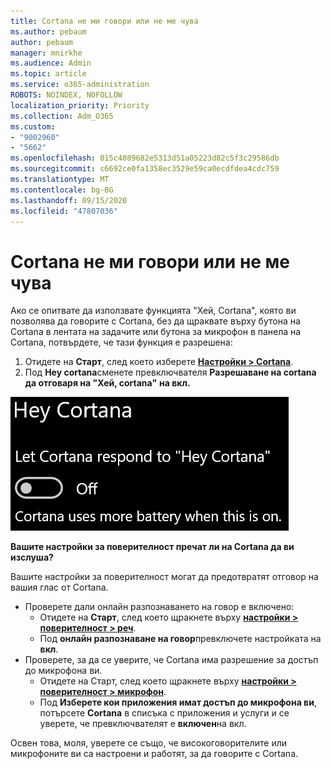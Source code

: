 ```yaml
---
title: Cortana не ми говори или не ме чува
ms.author: pebaum
author: pebaum
manager: mnirkhe
ms.audience: Admin
ms.topic: article
ms.service: o365-administration
ROBOTS: NOINDEX, NOFOLLOW
localization_priority: Priority
ms.collection: Adm_O365
ms.custom:
- "9002960"
- "5662"
ms.openlocfilehash: 015c4089682e5313d51a05223d82c5f3c29586db
ms.sourcegitcommit: c6692ce0fa1358ec3529e59ca0ecdfdea4cdc759
ms.translationtype: MT
ms.contentlocale: bg-BG
ms.lasthandoff: 09/15/2020
ms.locfileid: "47807036"
---
```

# <a name="cortana-doesnt-talk-to-me-or-cant-hear-me"></a>Cortana не ми говори или не ме чува

Ако се опитвате да използвате функцията "Хей, Cortana", която ви позволява да говорите с Cortana, без да щраквате върху бутона на Cortana в лентата на задачите или бутона за микрофон в панела на Cortana, потвърдете, че тази функция е разрешена:

1. Отидете на **Старт**, след което изберете **[Настройки > Cortana](ms-settings:cortana?activationSource=GetHelp)**.
2. Под **Hey cortana**сменете превключвателя **Разрешаване на cortana да отговаря на "Хей, cortana"** **на вкл.**

![Hey Cortana](media/hey-cortana.png)

**Вашите настройки за поверителност пречат ли на Cortana да ви изслуша?**

Вашите настройки за поверителност могат да предотвратят отговор на вашия глас от Cortana.
- Проверете дали онлайн разпознаването на говор е включено:
    - Отидете на **Старт**, след което щракнете върху **[настройки > поверителност > реч](ms-settings:privacy-speech?activationSource=GetHelp)**.
    - Под **онлайн разпознаване на говор**превключете настройката на **вкл**.
- Проверете, за да се уверите, че Cortana има разрешение за достъп до микрофона ви. 
    - Отидете на Старт, след което щракнете върху **[настройки > поверителност > микрофон](ms-settings:privacy-microphone?activationSource=GetHelp)**.
    - Под **Изберете кои приложения имат достъп до микрофона ви**, потърсете **Cortana** в списъка с приложения и услуги и се уверете, че превключвателят е **включен**на вкл.

Освен това, моля, уверете се също, че високоговорителите или микрофоните ви са настроени и работят, за да говорите с Cortana.
